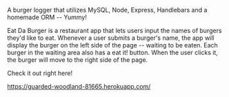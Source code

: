 A burger logger that utilizes MySQL, Node, Express, Handlebars and a homemade ORM -- Yummy!

Eat Da Burger is a restaurant app that lets users input the names of burgers they'd like to eat.
Whenever a user submits a burger's name, the app will display the burger on the left side of the page -- waiting to be eaten.
Each burger in the waiting area also has a eat it! button. When the user clicks it, the burger will move to the right side of the page.

Check it out right here! 

https://guarded-woodland-81665.herokuapp.com/